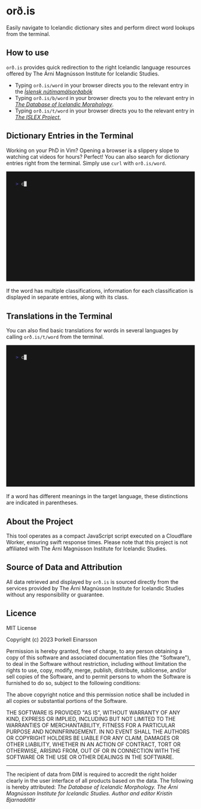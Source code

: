 # orð.is

Easily navigate to Icelandic dictionary sites and perform direct word lookups from the terminal.

## How to use

`orð.is` provides quick redirection to the right Icelandic language resources offered by The Árni Magnússon Institute for Icelandic Studies.

- Typing `orð.is/word` in your browser directs you to the relevant entry in the *[Íslensk nútímamálsorðabók](https://islenskordabok.arnastofnun.is/um-verkefnid/)*
- Typing `orð.is/b/word` in your browser directs you to the relevant entry in *[The Database of Icelandic Morphology](https://bin.arnastofnun.is/)*.
- Typing `orð.is/t/word` in your browser directs you to the relevant entry in *[The ISLEX Project](https://islex.arnastofnun.is/is/about/)*,

## Dictionary Entries in the Terminal

Working on your PhD in Vim? Opening a browser is a slippery slope to watching cat videos for hours? Perfect! You can also search for dictionary entries right from the terminal. Simply use `curl` with `orð.is/word`.

<img src="/media/defaultHandler.gif" width="600">

If the word has multiple classifications, information for each classification is displayed in separate entries, along with its class.

## Translations in the Terminal

You can also find basic translations for words in several languages by calling `orð.is/t/word` from the terminal.

<img src="/media/tHandler.gif" width="600">

If a word has different meanings in the target language, these distinctions are indicated in parentheses.

## About the Project

This tool operates as a compact JavaScript script executed on a Cloudflare Worker, ensuring swift response times. Please note that this project is not affiliated with The Árni Magnússon Institute for Icelandic Studies.

## Source of Data and Attribution

All data retrieved and displayed by `orð.is` is sourced directly from the services provided by The Árni Magnússon Institute for Icelandic Studies without any responsibility or guarantee. 


## Licence

MIT License

Copyright (c) 2023 Þorkell Einarsson

Permission is hereby granted, free of charge, to any person obtaining a copy of this software and associated documentation files (the "Software"), to deal in the Software without restriction, including without limitation the rights to use, copy, modify, merge, publish, distribute, sublicense, and/or sell copies of the Software, and to permit persons to whom the Software is furnished to do so, subject to the following conditions:

The above copyright notice and this permission notice shall be included in all copies or substantial portions of the Software.

THE SOFTWARE IS PROVIDED "AS IS", WITHOUT WARRANTY OF ANY KIND, EXPRESS OR IMPLIED, INCLUDING BUT NOT LIMITED TO THE WARRANTIES OF MERCHANTABILITY, FITNESS FOR A PARTICULAR PURPOSE AND NONINFRINGEMENT. IN NO EVENT SHALL THE AUTHORS OR COPYRIGHT HOLDERS BE LIABLE FOR ANY CLAIM, DAMAGES OR OTHER LIABILITY, WHETHER IN AN ACTION OF CONTRACT, TORT OR OTHERWISE, ARISING FROM, OUT OF OR IN CONNECTION WITH THE SOFTWARE OR THE USE OR OTHER DEALINGS IN THE SOFTWARE.


---

The recipient of data from DIM is required to accredit the right holder clearly in the user interface of all products based on the data. The following is hereby attributed: _The Database of Icelandic Morphology. The Árni Magnússon Institute for Icelandic Studies. Author and editor Kristín Bjarnadóttir_